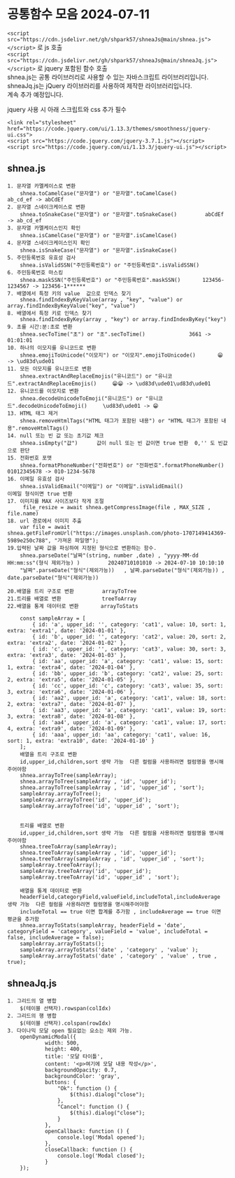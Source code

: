# 공통함수 모음 2024-07-11

`<script src="https://cdn.jsdelivr.net/gh/shpark57/shneaJs@main/shnea.js"></script>` 로 js 호출 <br/>
`<script src="https://cdn.jsdelivr.net/gh/shpark57/shneaJs@main/shneaJq.js"></script>` 로 jquery 포함된 함수 호출<br/>
shnea.js는 공통 라이브러리로 사용할 수 있는 자바스크립트 라이브러리입니다. <br/>
shneaJq.js는 jQuery 라이브러리를 사용하여 제작한 라이브러리입니다. <br/>
계속 추가 예정입니다.<br/>

jquery 사용 시 아래 스크립트와 css 추가 필수 <br/>

`<link rel="stylesheet" href="https://code.jquery.com/ui/1.13.3/themes/smoothness/jquery-ui.css">`<br/>
`<script src="https://code.jquery.com/jquery-3.7.1.js"></script>`<br/>
`<script src="https://code.jquery.com/ui/1.13.3/jquery-ui.js"></script>`<br/>





## shnea.js
    1. 문자열 카멜케이스로 변환
        shnea.toCamelCase("문자열") or "문자열".toCamelCase()         ab_cd_ef -> abCdEf
    2. 문자열 스네이크케이스로 변환
        shnea.toSnakeCase("문자열") or "문자열".toSnakeCase()         abCdEf -> ab_cd_ef
    3. 문자열 카멜케이스인지 확인
        shnea.isCamelCase("문자열") or "문자열".isCamelCase()         
    4. 문자열 스네이크케이스인지 확인
        shnea.isSnakeCase("문자열") or "문자열".isSnakeCase()
    5. 주민등록번호 유효성 검사
        shnea.isValidSSN("주민등록번호") or "주민등록번호".isValidSSN()
    6. 주민등록번호 마스킹
        shnea.maskSSN("주민등록번호") or "주민등록번호".maskSSN()       123456-1234567 -> 123456-1******
    7. 배열에서 특정 키의 value  값으로 인덱스 찾기
        shnea.findIndexByKeyValue(array , "key", "value") or array.findIndexByKeyValue("key", "value")
    8. 배열에서 특정 키로 인덱스 찾기
        shnea.findIndexByKey(array , "key") or array.findIndexByKey("key")
    9. 초를 시간:분:초로 변환
        shnea.secToTime("초") or "초".secToTime()              3661 -> 01:01:01
    10. 하나의 이모지를 유니코드로 변환
        shnea.emojiToUnicode("이모지") or "이모지".emojiToUnicode()       😁 -> \ud83d\ude01
    11. 모든 이모지를 유니코드로 변환
        shnea.extractAndReplaceEmojis("유니코드") or "유니코드".extractAndReplaceEmojis()     😁😁 -> \ud83d\ude01\ud83d\ude01
    12. 유니코드를 이모지로 변환
        shnea.decodeUnicodeToEmoji("유니코드") or "유니코드".decodeUnicodeToEmoji()     \ud83d\ude01 -> 😁
    13. HTML 태그 제거
        shnea.removeHtmlTags("HTML 태그가 포함된 내용") or "HTML 태그가 포함된 내용".removeHtmlTags()           
    14. null 또는 빈 값 또는 초기값 체크
        shnea.isEmpty("값")      값이 null 또는 빈 값이면 true 반환  0,'' 도 빈값으로 판단
    15. 전화번호 포맷
        shnea.formatPhoneNumber("전화번호") or "전화번호".formatPhoneNumber()   01012345678 -> 010-1234-5678
    16. 이메일 유효성 검사
        shnea.isValidEmail("이메일") or "이메일".isValidEmail()               이메일 형식이면 true 반환
    17. 이미지를 MAX 사이즈보다 작게 조절
         file_resize = await shnea.getCompressImage(file , MAX_SIZE , file.name)    
    18. url 경로에서 이미지 추출
        var file = await shnea.getFileFromUrl("https://images.unsplash.com/photo-1707149414369-5989e250c788", "가져온 파일명");
    19.입력된 날짜 값을 파싱하여 지정된 형식으로 변환하는 함수.
        shnea.parseDate("날짜"(string, number ,date) , "yyyy-MM-dd HH:mm:ss"(형식 제외가능) )         20240710101010 -> 2024-07-10 10:10:10       
        "날짜".parseDate("형식"(제외가능))   , 날짜.parseDate("형식"(제외가능)) , date.parseDate("형식"(제외가능))    
    
    20.배열을 트리 구조로 변환         arrayToTree
    21.트리를 배열로 변환             treeToArray
    22.배열을 통계 데이터로 변환       arrayToStats

        const sampleArray = [
            { id: 'a', upper_id: '', category: 'cat1', value: 10, sort: 1, extra: 'extra1', date: '2024-01-01' },
            { id: 'b', upper_id: '', category: 'cat2', value: 20, sort: 2, extra: 'extra2', date: '2024-01-02' },
            { id: 'c', upper_id: '', category: 'cat3', value: 30, sort: 3, extra: 'extra3', date: '2024-01-03' },
            { id: 'aa', upper_id: 'a', category: 'cat1', value: 15, sort: 1, extra: 'extra4', date: '2024-01-04' },
            { id: 'bb', upper_id: 'b', category: 'cat2', value: 25, sort: 2, extra: 'extra5', date: '2024-01-05' },
            { id: 'cc', upper_id: 'c', category: 'cat3', value: 35, sort: 3, extra: 'extra6', date: '2024-01-06' },
            { id: 'aa2', upper_id: 'a', category: 'cat1', value: 18, sort: 2, extra: 'extra7', date: '2024-01-07' },
            { id: 'aa3', upper_id: 'a', category: 'cat1', value: 19, sort: 3, extra: 'extra8', date: '2024-01-08' },
            { id: 'aa4', upper_id: 'a', category: 'cat1', value: 17, sort: 4, extra: 'extra9', date: '2024-01-09' },
            { id: 'aaa', upper_id: 'aa', category: 'cat1', value: 16, sort: 1, extra: 'extra10', date: '2024-01-10' }
        ];
        배열을 트리 구조로 변환
        id,upper_id,children,sort 생략 가능  다른 컬럼을 사용하려면 컬럼명을 명시해주어야함
        shnea.arrayToTree(sampleArray); 
        shnea.arrayToTree(sampleArray , 'id', 'upper_id'); 
        shnea.arrayToTree(sampleArray , 'id', 'upper_id' , 'sort'); 
        sampleArray.arrayToTree();       
        sampleArray.arrayToTree('id', 'upper_id');
        sampleArray.arrayToTree('id', 'upper_id' , 'sort');
                

        트리를 배열로 변환 
        id,upper_id,children,sort 생략 가능  다른 컬럼을 사용하려면 컬럼명을 명시해주어야함
        shnea.treeToArray(sampleArray); 
        shnea.treeToArray(sampleArray , 'id', 'upper_id'); 
        shnea.treeToArray(sampleArray , 'id', 'upper_id' , 'sort'); 
        sampleArray.treeToArray();       
        sampleArray.treeToArray('id', 'upper_id');
        sampleArray.treeToArray('id', 'upper_id' , 'sort');
    
        배열을 통계 데이터로 변환
        headerField,categoryField,valueField,includeTotal,includeAverage 생략 가능  다른 컬럼을 사용하려면 컬럼명을 명시해주어야함
        includeTotal == true 이면 합계를 추가함 , includeAverage == true 이면 평균을 추가함
        shnea.arrayToStats(sampleArray, headerField = 'date', categoryField = 'category', valueField = 'value', includeTotal = false, includeAverage = false);  
        sampleArray.arrayToStats();
        sampleArray.arrayToStats('date' , 'category' , 'value' );
        sampleArray.arrayToStats('date' , 'category' , 'value' , true , true);


## shneaJq.js
    1. 그리드의 열 병합
        $(테이블 선택자).rowspan(colIdx)
    2. 그리드의 행 병합
        $(테이블 선택자).colspan(rowIdx)
    3. 다이나믹 모달 open 필요없는 요소는 제외 가능.
        openDynamicModal({
                width: 500,
                height: 400,
                title: '모달 타이틀',
                content: '<p>여기에 모달 내용 작성</p>',
                backgroundOpacity: 0.7,
                backgroundColor: 'gray',
                buttons: {
                    "Ok": function () {
                        $(this).dialog("close");
                    },
                    "Cancel": function () {
                        $(this).dialog("close");
                    }
                },
                openCallback: function () {
                    console.log('Modal opened');
                },
                closeCallback: function () {
                    console.log('Modal closed');
                }
        });
    